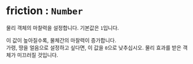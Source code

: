# friction : `Number`

물리 객체의 마찰력을 설정합니다. 기본값은 `1`입니다.

이 값이 높아질수록, 물체간의 마찰력이 증가합니다.  
가령, 땅을 얼음으로 설정하고 싶다면, 이 값을 `0`으로 낮추십시오. 물리 효과를 받은 객체가 미끄러질 것입니다.